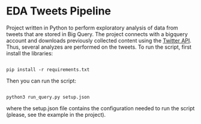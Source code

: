 # EDA Tweets Pipeline
Project written in Python to perform exploratory analysis of data from tweets that are stored in Big Query. The project connects with a bigquery account and downloads previously collected content using the [Twitter API](https://developer.twitter.com/en/docs/twitter-api). Thus, several analyzes are performed on the tweets.
To run the script, first install the libraries:

```console

pip install -r requirements.txt

```

Then you can run the script:

```console

python3 run_query.py setup.json

```

where the setup.json file contains the configuration needed to run the script (please, see the example in the project).